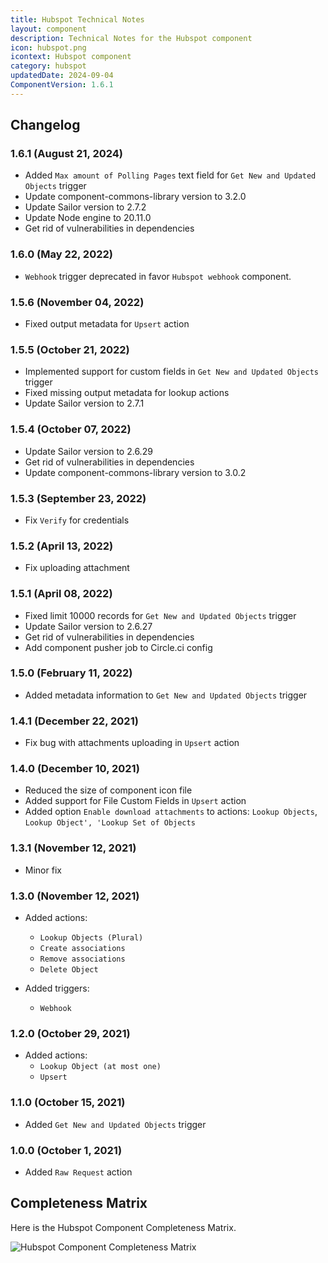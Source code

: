 ```yaml
---
title: Hubspot Technical Notes
layout: component
description: Technical Notes for the Hubspot component
icon: hubspot.png
icontext: Hubspot component
category: hubspot
updatedDate: 2024-09-04
ComponentVersion: 1.6.1
---
```


## Changelog

### 1.6.1 (August 21, 2024)
* Added `Max amount of Polling Pages` text field for `Get New and Updated Objects` trigger
* Update component-commons-library version to 3.2.0
* Update Sailor version to 2.7.2
* Update Node engine to 20.11.0
* Get rid of vulnerabilities in dependencies

### 1.6.0 (May 22, 2022)

* `Webhook` trigger deprecated in favor `Hubspot webhook` component.

### 1.5.6 (November 04, 2022)

* Fixed output metadata for `Upsert` action

### 1.5.5 (October 21, 2022)

* Implemented support for custom fields in `Get New and Updated Objects` trigger
* Fixed missing output metadata for lookup actions
* Update Sailor version to 2.7.1

### 1.5.4 (October 07, 2022)

* Update Sailor version to 2.6.29
* Get rid of vulnerabilities in dependencies
* Update component-commons-library version to 3.0.2

### 1.5.3 (September 23, 2022)

* Fix `Verify` for credentials

### 1.5.2 (April 13, 2022)

* Fix uploading attachment

### 1.5.1 (April 08, 2022)

* Fixed limit 10000 records for `Get New and Updated Objects` trigger
* Update Sailor version to 2.6.27
* Get rid of vulnerabilities in dependencies
* Add component pusher job to Circle.ci config

### 1.5.0 (February 11, 2022)

- Added metadata information to `Get New and Updated Objects` trigger

### 1.4.1 (December 22, 2021)

- Fix bug with attachments uploading in `Upsert` action

### 1.4.0 (December 10, 2021)

- Reduced the size of component icon file
- Added support for File Custom Fields in `Upsert` action
- Added option `Enable download attachments` to actions: `Lookup Objects`, `Lookup Object', 'Lookup Set of Objects`

### 1.3.1 (November 12, 2021)

- Minor fix

### 1.3.0 (November 12, 2021)

- Added actions:
  - `Lookup Objects (Plural)`
  - `Create associations`
  - `Remove associations`
  - `Delete Object`

- Added triggers:
  - `Webhook`

### 1.2.0 (October 29, 2021)

- Added actions:
  - `Lookup Object (at most one)`
  - `Upsert`

### 1.1.0 (October 15, 2021)

- Added `Get New and Updated Objects` trigger

### 1.0.0 (October 1, 2021)

- Added `Raw Request` action

## Completeness Matrix

Here is the Hubspot Component Completeness Matrix.

![Hubspot Component Completeness Matrix](https://user-images.githubusercontent.com/30211658/137831852-a998bf9e-52e6-4b19-9db7-d8e9e9f206e3.PNG)

